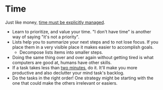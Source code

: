 # Time

Just like money, [time must be explicitly managed][time-management].

- Learn to prioritize, and value your time. "I don't have time" is another way of saying "it's not a priority".
- Lists help you to summarize your next steps and to not lose focus. If you place them in a very visible place it makes easier to accomplish goals.
  - Decompose lists items into smaller steps.
- Doing the same thing over and over again without getting tired is what computers are good at, humans have other skills.
- If a task takes less than [two minutes][two-minutes-rule], do it. It'll make you more productive and also declutter your mind task's backlog.
- Do the tasks in the right order! One strategy might be starting with the one that could make the others irrelevant or easiers.

[time-management]: https://youtu.be/oTugjssqOT0
[two-minutes-rule]: https://jamesclear.com/how-to-stop-procrastinating
